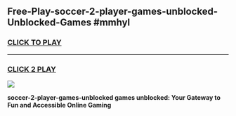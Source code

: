 
## Free-Play-soccer-2-player-games-unblocked-Unblocked-Games #mmhyl
<h3>
<a href="https://news.freeplayer.one?title=soccer-2-player-games-unblocked&ref=8M">CLICK TO PLAY</a></h3>
<hr>

<h3>
<a href="https://news.freeplayer.one?title=soccer-2-player-games-unblocked&ref=8M">CLICK 2 PLAY</a>
  
</h3>

<a href="https://news.freeplayer.one?title=soccer-2-player-games-unblocked&ref=8M"><img src="https://clearcache.store/games.png"></a>


**soccer-2-player-games-unblocked games unblocked: Your Gateway to Fun and Accessible Online Gaming**
